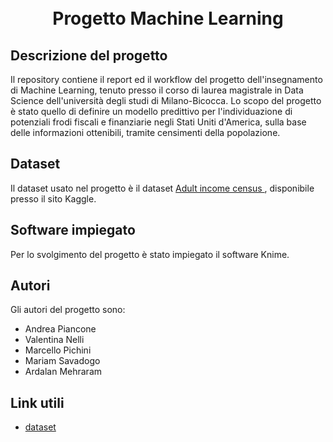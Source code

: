 ﻿<h1 align="center">
  <br>
 Progetto Machine Learning
  <br>
</h1>

## Descrizione del progetto

Il repository contiene il report ed il workflow del progetto dell'insegnamento di Machine Learning, tenuto presso il corso di laurea magistrale in Data Science dell'università degli studi di Milano-Bicocca.
Lo scopo del progetto è stato quello di definire un modello predittivo per l'individuazione di potenziali frodi fiscali e finanziarie negli Stati Uniti d'America, sulla base delle informazioni ottenibili, tramite censimenti della popolazione. 

## Dataset
Il dataset usato nel progetto è il dataset <a href="[https://www.kaggle.com/wenruliu/adult-income-dataset](https://www.kaggle.com/wenruliu/adult-income-dataset)"> Adult income census </a>, disponibile presso il sito Kaggle.

## Software impiegato
Per lo svolgimento del progetto è stato impiegato il software Knime.

## Autori
Gli autori del progetto sono:
<ul>
  <li>Andrea Piancone</li>
  <li>Valentina Nelli</li>
  <li>Marcello Pichini</li>
  <li>Mariam Savadogo</li>
  <li>Ardalan Mehraram</li>
</ul>

## Link utili

* [dataset](https://www.kaggle.com/uciml/adult-census-income)


